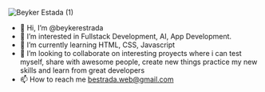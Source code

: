 ![Beyker Estada (1)](https://github.com/beykerestrada/beykerestrada/assets/96588336/221162a0-3c12-4bb1-916c-ef0c8bd2d8f5)

- 👋 Hi, I’m @beykerestrada
- 👀 I’m interested in Fullstack Development, AI, App Development. 
- 🌱 I’m currently learning HTML, CSS, Javascript
- 💞️ I’m looking to collaborate on interesting proyects where i can test myself, share with awesome people, create new things practice my new skills and learn from great developers
- 📫 How to reach me bestrada.web@gmail.com

<!---
beykerestrada/beykerestrada is a ✨ special ✨ repository because its `README.md` (this file) appears on your GitHub profile.
You can click the Preview link to take a look at your changes.
--->

